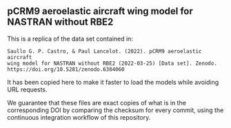 pCRM9 aeroelastic aircraft wing model for NASTRAN without RBE2
---

This is a replica of the data set contained in:

    Saullo G. P. Castro, & Paul Lancelot. (2022). pCRM9 aeroelastic aircraft
    wing model for NASTRAN without RBE2 (2022-03-25) [Data set]. Zenodo.
    https://doi.org/10.5281/zenodo.6384060

It has been copied here to make it faster to load the models while avoiding URL
requests.

We guarantee that these files are exact copies of what is in the corresponding
DOI by comparing the checksum for every commit, using the continuous
integration workflow of this repository.
